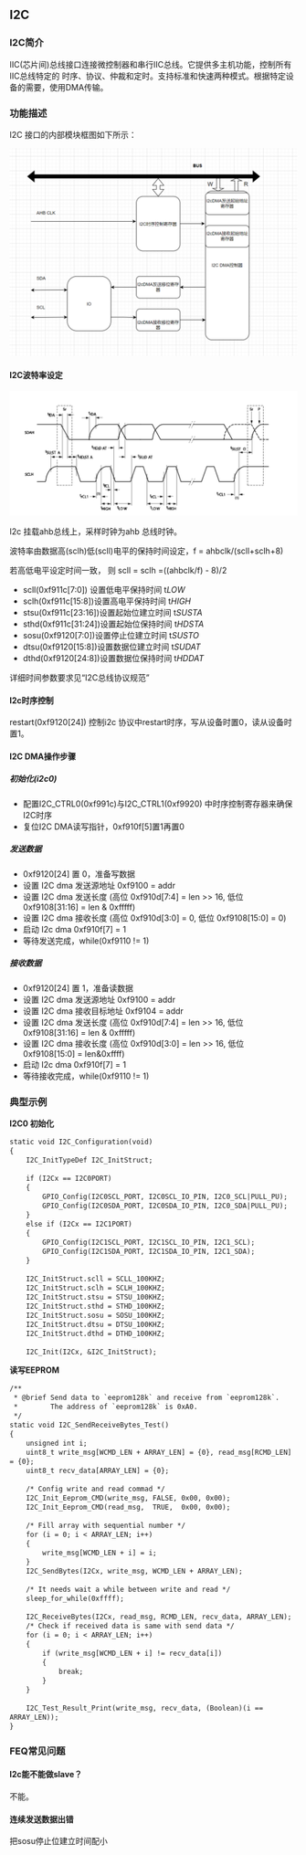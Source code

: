 ## I2C

### I2C简介

IIC(芯片间)总线接口连接微控制器和串行IIC总线。它提供多主机功能，控制所有IIC总线特定的
时序、协议、仲裁和定时。支持标准和快速两种模式。根据特定设备的需要，使用DMA传输。

### 功能描述

I2C 接口的内部模块框图如下所示：

![1685531945199](image/I2c/1685531945199.png)

#### I2C波特率设定

![1685536012698](image/I2c/1685536012698.png)

I2c 挂载ahb总线上，采样时钟为ahb 总线时钟。

波特率由数据高(sclh)低(scll)电平的保持时间设定，f = ahbclk/(scll+sclh+8)

若高低电平设定时间一致，  则 scll = sclh =((ahbclk/f) - 8)/2

* scll(0xf911c[7:0]) 设置低电平保持时间 t*LOW*
* sclh(0xf911c[15:8])设置高电平保持时间 t*HIGH*
* stsu(0xf911c[23:16])设置起始位建立时间 t*SUSTA*
* sthd(0xf911c[31:24])设置起始位保持时间 t*HDSTA*
* sosu(0xf9120[7:0])设置停止位建立时间 t*SUSTO*
* dtsu(0xf9120[15:8])设置数据位建立时间 t*SUDAT*
* dthd(0xf9120[24:8])设置数据位保持时间 t*HDDAT*

详细时间参数要求见“I2C总线协议规范”

#### I2c时序控制

restart(0xf9120[24]) 控制i2c 协议中restart时序，写从设备时置0，读从设备时置1。

#### I2C DMA操作步骤

##### 初始化(i2c0)

* 配置I2C_CTRL0(0xf991c)与I2C_CTRL1(0xf9920) 中时序控制寄存器来确保I2C时序
* 复位I2C DMA读写指针，0xf910f[5]置1再置0

##### 发送数据

* 0xf9120[24] 置 0，准备写数据
* 设置 I2C dma 发送源地址 0xf9100 = addr
* 设置 I2C dma 发送长度 (高位 0xf910d[7:4] = len >> 16, 低位 0xf9108[31:16] = len & 0xfffff)
* 设置 I2C dma 接收长度 (高位 0xf910d[3:0] = 0, 低位 0xf9108[15:0] = 0)
* 启动 I2c dma 0xf910f[7] = 1
* 等待发送完成，while(0xf9110 != 1)

##### 接收数据

* 0xf9120[24] 置 1，准备读数据
* 设置 I2C dma 发送源地址 0xf9100 = addr
* 设置 I2C dma 接收目标地址 0xf9104 = addr
* 设置 I2C dma 发送长度 (高位 0xf910d[7:4] = len >> 16, 低位 0xf9108[31:16] = len & 0xfffff)
* 设置 I2C dma 接收长度 (高位 0xf910d[3:0] = len >> 16, 低位 0xf9108[15:0] = len&0xffff)
* 启动 I2c dma 0xf910f[7] = 1
* 等待接收完成，while(0xf9110 != 1)

### 典型示例

**I2C0 初始化**

```
static void I2C_Configuration(void)
{
    I2C_InitTypeDef I2C_InitStruct;

    if (I2Cx == I2C0PORT)
    {
        GPIO_Config(I2C0SCL_PORT, I2C0SCL_IO_PIN, I2C0_SCL|PULL_PU);
        GPIO_Config(I2C0SDA_PORT, I2C0SDA_IO_PIN, I2C0_SDA|PULL_PU);
    }
    else if (I2Cx == I2C1PORT)
    {
        GPIO_Config(I2C1SCL_PORT, I2C1SCL_IO_PIN, I2C1_SCL);
        GPIO_Config(I2C1SDA_PORT, I2C1SDA_IO_PIN, I2C1_SDA);
    }

    I2C_InitStruct.scll = SCLL_100KHZ;
    I2C_InitStruct.sclh = SCLH_100KHZ;
    I2C_InitStruct.stsu = STSU_100KHZ;
    I2C_InitStruct.sthd = STHD_100KHZ;
    I2C_InitStruct.sosu = SOSU_100KHZ;
    I2C_InitStruct.dtsu = DTSU_100KHZ;
    I2C_InitStruct.dthd = DTHD_100KHZ;

    I2C_Init(I2Cx, &I2C_InitStruct);

```

**读写EEPROM**

```
/**
 * @brief Send data to `eeprom128k` and receive from `eeprom128k`.
 *        The address of `eeprom128k` is 0xA0.
 */
static void I2C_SendReceiveBytes_Test()
{
    unsigned int i;
    uint8_t write_msg[WCMD_LEN + ARRAY_LEN] = {0}, read_msg[RCMD_LEN] = {0};
    uint8_t recv_data[ARRAY_LEN] = {0};

    /* Config write and read commad */
    I2C_Init_Eeprom_CMD(write_msg, FALSE, 0x00, 0x00);
    I2C_Init_Eeprom_CMD(read_msg,  TRUE,  0x00, 0x00);

    /* Fill array with sequential number */
    for (i = 0; i < ARRAY_LEN; i++)
    {
        write_msg[WCMD_LEN + i] = i;
    }
    I2C_SendBytes(I2Cx, write_msg, WCMD_LEN + ARRAY_LEN);

    /* It needs wait a while between write and read */
    sleep_for_while(0xffff);

    I2C_ReceiveBytes(I2Cx, read_msg, RCMD_LEN, recv_data, ARRAY_LEN);
    /* Check if received data is same with send data */
    for (i = 0; i < ARRAY_LEN; i++)
    {
        if (write_msg[WCMD_LEN + i] != recv_data[i])
        {
            break;
        }
    }

    I2C_Test_Result_Print(write_msg, recv_data, (Boolean)(i == ARRAY_LEN));
}
```

### FEQ常见问题

#### I2c能不能做slave？

不能。

#### 连续发送数据出错

把sosu停止位建立时间配小
